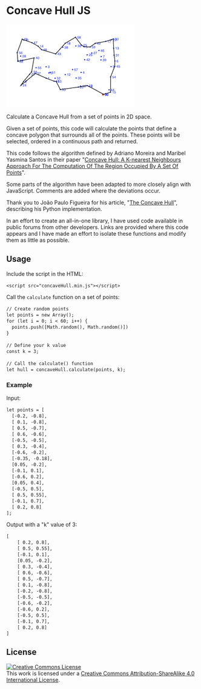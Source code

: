 # Concave Hull JS

![Points with concave hull outlined](demo.png)

Calculate a Concave Hull from a set of points in 2D space.

Given a set of points, this code will calculate the points that define a concave polygon that
surrounds all of the points. These points will be selected, ordered in a continuous path and returned.

This code follows the algorithm defined by Adriano Moreira and Maribel Yasmina Santos in their paper
"[Concave Hull: A K-nearest Neighbours Approach For The Computation Of The Region Occupied By A Set Of Points](http://repositorium.sdum.uminho.pt/bitstream/1822/6429/1/ConcaveHull_ACM_MYS.pdf)".

Some parts of the algorithm have been adapted to more closely align with JavaScript. Comments are
added where the deviations occur.

Thank you to João Paulo Figueira for his article,
"[The Concave Hull](https://towardsdatascience.com/the-concave-hull-c649795c0f0f)", 
describing his Python implementation.

In an effort to create an all-in-one library, I have used code available in public forums
from other developers. Links are provided where this code appears and I have made an effort to
isolate these functions and modify them as little as possible.

## Usage

Include the script in the HTML:

```
<script src="concaveHull.min.js"></script>
```

Call the `calculate` function on a set of points:

```
// Create random points
let points = new Array();
for (let i = 0; i < 60; i++) {
  points.push([Math.random(), Math.random()])
}

// Define your k value
const k = 3;

// Call the calculate() function
let hull = concaveHull.calculate(points, k);
```

### Example

Input:

```
let points = [
  [-0.2, -0.8],
  [ 0.1, -0.8],
  [ 0.5, -0.7],
  [ 0.6, -0.6],
  [-0.5, -0.5],
  [ 0.3, -0.4],
  [-0.6, -0.2],
  [-0.35, -0.18],
  [0.05, -0.2],
  [-0.1, 0.1],
  [-0.6, 0.2],
  [0.05, 0.4],
  [-0.5, 0.5],
  [ 0.5, 0.55],
  [-0.1, 0.7],
  [ 0.2, 0.8]
];
```

Output with a "k" value of 3: 

```
[
    [ 0.2, 0.8],
    [ 0.5, 0.55],
    [-0.1, 0.1],
    [0.05, -0.2],
    [ 0.3, -0.4],
    [ 0.6, -0.6],
    [ 0.5, -0.7],
    [ 0.1, -0.8],
    [-0.2, -0.8],
    [-0.5, -0.5],
    [-0.6, -0.2],
    [-0.6, 0.2],
    [-0.5, 0.5],
    [-0.1, 0.7],
    [ 0.2, 0.8]
]
```

## License

<a rel="license" href="http://creativecommons.org/licenses/by-sa/4.0/"><img alt="Creative Commons License" style="border-width:0" src="https://i.creativecommons.org/l/by-sa/4.0/88x31.png" /></a><br />This work is licensed under a <a rel="license" href="http://creativecommons.org/licenses/by-sa/4.0/">Creative Commons Attribution-ShareAlike 4.0 International License</a>.
